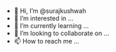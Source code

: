 - 👋 Hi, I’m @surajkushwah
- 👀 I’m interested in ...
- 🌱 I’m currently learning ...
- 💞️ I’m looking to collaborate on ...
- 📫 How to reach me ...

<!---
surajkushwah/surajkushwah is a ✨ special ✨ repository because its `README.md` (this file) appears on your GitHub profile.
You can click the Preview link to take a look at your changes.
--->
